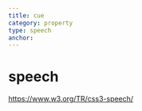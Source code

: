 ```yaml
---
title: cue
category: property
type: speech
anchor:
---
```


# speech

<https://www.w3.org/TR/css3-speech/>
